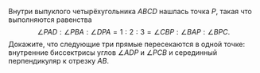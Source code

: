 Внутри выпуклого четырёхугольника $ABCD$ нашлась точка $P$, такая что выполняются равенства  $$ \angle PAD:\angle PBA:\angle DPA=1:2:3=\angle CBP:\angle BAP:\angle BPC. $$  Докажите, что следующие три прямые пересекаются в одной точке: внутренние биссектрисы углов $\angle ADP$ и $\angle PCB$ и серединный перпендикуляр к отрезку $AB$.